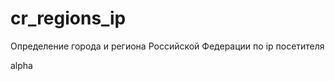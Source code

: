 cr_regions_ip
=============

Определение города и региона Российской Федерации по ip посетителя

alpha